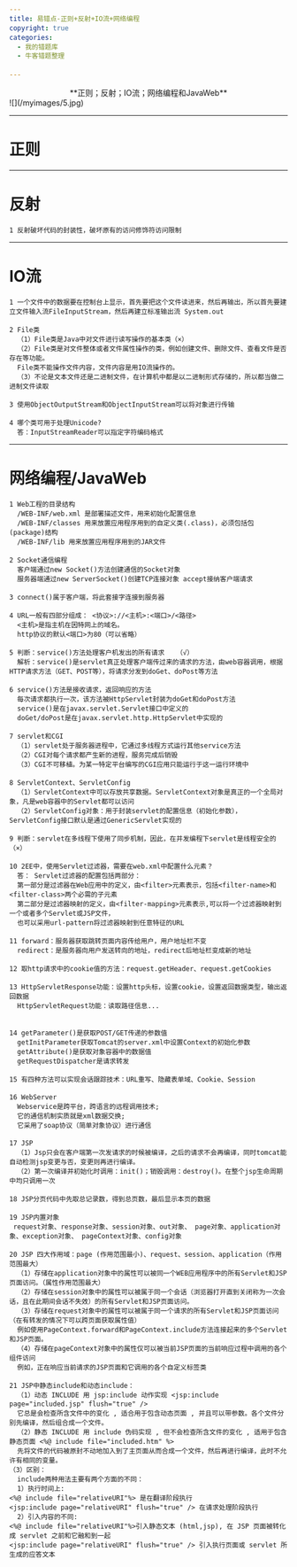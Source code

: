 ```yaml
---
title: 易错点-正则+反射+IO流+网络编程
copyright: true
categories: 
  - 我的错题库
  - 牛客错题整理

---
```

<div align="center">**正则；反射；IO流；网络编程和JavaWeb**</div>
![](/myimages/5.jpg)

<!--more-->

---

# 正则 #

---

# 反射 #
	1 反射破坏代码的封装性，破坏原有的访问修饰符访问限制

---

# IO流 #
	1 一个文件中的数据要在控制台上显示，首先要把这个文件读进来，然后再输出，所以首先要建立文件输入流FileInputStream，然后再建立标准输出流 System.out

	2 File类
	  （1）File类是Java中对文件进行读写操作的基本类（×）
	  （2）File类是对文件整体或者文件属性操作的类，例如创建文件、删除文件、查看文件是否存在等功能。
	  File类不能操作文件内容，文件内容是用IO流操作的。
	  （3）不论是文本文件还是二进制文件，在计算机中都是以二进制形式存储的，所以都当做二进制文件读取

	3 使用ObjectOutputStream和ObjectInputStream可以将对象进行传输

	4 哪个类可用于处理Unicode?
	  答：InputStreamReader可以指定字符编码格式

---

# 网络编程/JavaWeb #
	1 Web工程的目录结构
      /WEB-INF/web.xml 是部署描述文件，用来初始化配置信息
      /WEB-INF/classes 用来放置应用程序用到的自定义类(.class)，必须包括包(package)结构
      /WEB-INF/lib 用来放置应用程序用到的JAR文件

	2 Socket通信编程
	  客户端通过new Socket()方法创建通信的Socket对象
	  服务器端通过new ServerSocket()创建TCP连接对象 accept接纳客户端请求

	3 connect()属于客户端，将此套接字连接到服务器

	4 URL一般有四部分组成： <协议>://<主机>:<端口>/<路径> 
	  <主机>是指主机在因特网上的域名。
	  http协议的默认<端口>为80（可以省略）

	5 判断：service()方法处理客户机发出的所有请求   （√）
	  解析：service()是servlet真正处理客户端传过来的请求的方法，由web容器调用，根据HTTP请求方法（GET、POST等），将请求分发到doGet、doPost等方法

	6 service()方法是接收请求，返回响应的方法
	  每次请求都执行一次，该方法被HttpServlet封装为doGet和doPost方法
	  service()是在javax.servlet.Servlet接口中定义的
	  doGet/doPost是在javax.servlet.http.HttpServlet中实现的

	7 servlet和CGI
	  （1）servlet处于服务器进程中，它通过多线程方式运行其他service方法
	  （2）CGI对每个请求都产生新的进程，服务完成后销毁
	  （3）CGI不可移植。为某一特定平台编写的CGI应用只能运行于这一运行环境中

	8 ServletContext、ServletConfig
	  （1）ServletContext中可以存放共享数据。ServletContext对象是真正的一个全局对象，凡是web容器中的Servlet都可以访问
	  （2）ServletConfig对象：用于封装servlet的配置信息（初始化参数），ServletConfig接口默认是通过GenericServlet实现的

	9 判断：servlet在多线程下使用了同步机制，因此，在并发编程下servlet是线程安全的  （×）

	10 2EE中，使用Servlet过滤器，需要在web.xml中配置什么元素？
	  答： Servlet过滤器的配置包括两部分：
      第一部分是过滤器在Web应用中的定义，由<filter>元素表示，包括<filter-name>和<filter-class>两个必需的子元素
      第二部分是过滤器映射的定义，由<filter-mapping>元素表示,可以将一个过滤器映射到一个或者多个Servlet或JSP文件，
	  也可以采用url-pattern将过滤器映射到任意特征的URL

	11 forward：服务器获取跳转页面内容传给用户，用户地址栏不变
	  redirect：是服务器向用户发送转向的地址，redirect后地址栏变成新的地址

	12 取http请求中的cookie值的方法：request.getHeader、request.getCookies

	13 HttpServletResponse功能：设置http头标，设置cookie，设置返回数据类型，输出返回数据
	  HttpServletRequest功能：读取路径信息...


	14 getParameter()是获取POST/GET传递的参数值
	  getInitParameter获取Tomcat的server.xml中设置Context的初始化参数
	  getAttribute()是获取对象容器中的数据值
	  getRequestDispatcher是请求转发

	15 有四种方法可以实现会话跟踪技术：URL重写、隐藏表单域、Cookie、Session

	16 WebServer
	  Webservice是跨平台，跨语言的远程调用技术;
	  它的通信机制实质就是xml数据交换;
	  它采用了soap协议（简单对象协议）进行通信

	17 JSP
	  （1）Jsp只会在客户端第一次发请求的时候被编译，之后的请求不会再编译，同时tomcat能自动检测jsp变更与否，变更则再进行编译。
	  （2）第一次编译并初始化时调用：init()；销毁调用：destroy()。在整个jsp生命周期中均只调用一次

	18 JSP分页代码中先取总记录数，得到总页数，最后显示本页的数据

	19 JSP内置对象
     request对象、response对象、session对象、out对象、 page对象、application对象、exception对象、 pageContext对象、config对象

	20 JSP 四大作用域：page (作用范围最小)、request、session、application（作用范围最大）
	  （1）存储在application对象中的属性可以被同一个WEB应用程序中的所有Servlet和JSP页面访问。（属性作用范围最大）
	  （2）存储在session对象中的属性可以被属于同一个会话（浏览器打开直到关闭称为一次会话，且在此期间会话不失效）的所有Servlet和JSP页面访问。
	  （3）存储在request对象中的属性可以被属于同一个请求的所有Servlet和JSP页面访问（在有转发的情况下可以跨页面获取属性值）
	  例如使用PageContext.forward和PageContext.include方法连接起来的多个Servlet和JSP页面。
	  （4）存储在pageContext对象中的属性仅可以被当前JSP页面的当前响应过程中调用的各个组件访问
	  例如，正在响应当前请求的JSP页面和它调用的各个自定义标签类

	21 JSP中静态include和动态include：
	  （1）动态 INCLUDE 用 jsp:include 动作实现 <jsp:include page="included.jsp" flush="true" /> 
	  它总是会检查所含文件中的变化 , 适合用于包含动态页面 , 并且可以带参数。各个文件分别先编译，然后组合成一个文件。
	  （2）静态 INCLUDE 用 include 伪码实现 , 但不会检查所含文件的变化 , 适用于包含静态页面 <%@ include file="included.htm" %>
	  先将文件的代码被原封不动地加入到了主页面从而合成一个文件，然后再进行编译，此时不允许有相同的变量。
	（3）区别：
	  include两种用法主要有两个方面的不同：
	  1）执行时间上:
    <%@ include file="relativeURI"%> 是在翻译阶段执行
    <jsp:include page="relativeURI" flush="true" /> 在请求处理阶段执行
	  2）引入内容的不同:
    <%@ include file="relativeURI"%>引入静态文本 (html,jsp), 在 JSP 页面被转化成 servlet 之前和它融和到一起
    <jsp:include page="relativeURI" flush="true" /> 引入执行页面或 servlet 所生成的应答文本



